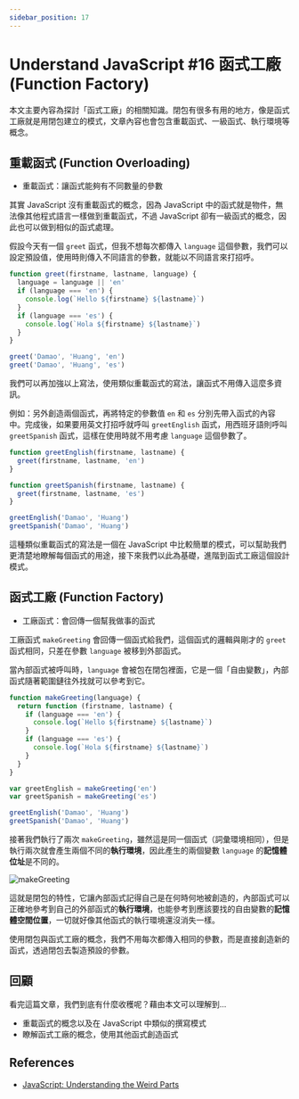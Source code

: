 ```yaml
---
sidebar_position: 17
---
```


# Understand JavaScript #16 函式工廠 (Function Factory)

本文主要內容為探討「函式工廠」的相關知識。閉包有很多有用的地方，像是函式工廠就是用閉包建立的模式，文章內容也會包含重載函式、一級函式、執行環境等概念。

## 重載函式 (Function Overloading)

- 重載函式：讓函式能夠有不同數量的參數

其實 JavaScript 沒有重載函式的概念，因為 JavaScript 中的函式就是物件，無法像其他程式語言一樣做到重載函式，不過 JavaScript 卻有一級函式的概念，因此也可以做到相似的函式處理。

假設今天有一個 `greet` 函式，但我不想每次都傳入 `language` 這個參數，我們可以設定預設值，使用時則傳入不同語言的參數，就能以不同語言來打招呼。

```javascript
function greet(firstname, lastname, language) {
  language = language || 'en'
  if (language === 'en') {
    console.log(`Hello ${firstname} ${lastname}`)
  }
  if (language === 'es') {
    console.log(`Hola ${firstname} ${lastname}`)
  }
}

greet('Damao', 'Huang', 'en')
greet('Damao', 'Huang', 'es')
```

我們可以再加強以上寫法，使用類似重載函式的寫法，讓函式不用傳入這麼多資訊。

例如：另外創造兩個函式，再將特定的參數值 `en` 和 `es` 分別先帶入函式的內容中。完成後，如果要用英文打招呼就呼叫 `greetEnglish` 函式，用西班牙語則呼叫 `greetSpanish` 函式，這樣在使用時就不用考慮 `language` 這個參數了。

```javascript
function greetEnglish(firstname, lastname) {
  greet(firstname, lastname, 'en')
}

function greetSpanish(firstname, lastname) {
  greet(firstname, lastname, 'es')
}

greetEnglish('Damao', 'Huang')
greetSpanish('Damao', 'Huang')
```

這種類似重載函式的寫法是一個在 JavaScript 中比較簡單的模式，可以幫助我們更清楚地瞭解每個函式的用途，接下來我們以此為基礎，進階到函式工廠這個設計模式。

## 函式工廠 (Function Factory)

- 工廠函式：會回傳一個幫我做事的函式

工廠函式 `makeGreeting` 會回傳一個函式給我們，這個函式的邏輯與剛才的 `greet` 函式相同，只差在參數 `language` 被移到外部函式。

當內部函式被呼叫時，`language` 會被包在閉包裡面，它是一個「自由變數」，內部函式隨著範圍鏈往外找就可以參考到它。

```javascript
function makeGreeting(language) {
  return function (firstname, lastname) {
    if (language === 'en') {
      console.log(`Hello ${firstname} ${lastname}`)
    }
    if (language === 'es') {
      console.log(`Hola ${firstname} ${lastname}`)
    }
  }
}

var greetEnglish = makeGreeting('en')
var greetSpanish = makeGreeting('es')

greetEnglish('Damao', 'Huang')
greetSpanish('Damao', 'Huang')
```

接著我們執行了兩次 `makeGreeting`，雖然這是同一個函式（詞彙環境相同），但是執行兩次就會產生兩個不同的**執行環境**，因此產生的兩個變數 `language` 的**記憶體位址**是不同的。

![makeGreeting](https://i.imgur.com/gTmXsPS.png)

這就是閉包的特性，它讓內部函式記得自己是在何時何地被創造的，內部函式可以正確地參考到自己的外部函式的**執行環境**，也能參考到應該要找的自由變數的**記憶體空間位置**，一切就好像其他函式的執行環境還沒消失一樣。

使用閉包與函式工廠的概念，我們不用每次都傳入相同的參數，而是直接創造新的函式，透過閉包去製造預設的參數。

## 回顧

看完這篇文章，我們到底有什麼收穫呢？藉由本文可以理解到…

- 重載函式的概念以及在 JavaScript 中類似的撰寫模式
- 瞭解函式工廠的概念，使用其他函式創造函式

## References

- [JavaScript: Understanding the Weird Parts](https://www.udemy.com/course/understand-javascript/)
